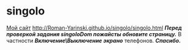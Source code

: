 # singolo
[Мой сайт](http://Roman-Yarinski.github.io/singolo/singolo.html)   http://Roman-Yarinski.github.io/singolo/singolo.html
***Перед проверкой задания singoloDom пожайсты обновите страницу.***
В частности ***Включение\Выключение экрано*** телефонов.
***Спасибо.***

